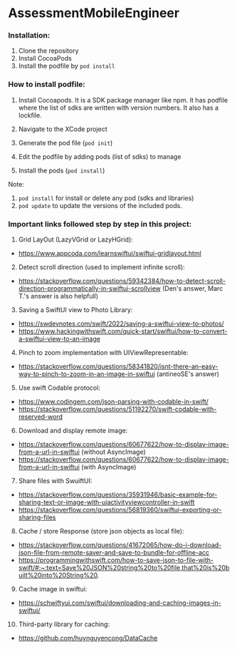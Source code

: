 # AssessmentMobileEngineer

### Installation:
1. Clone the repository
2. Install CocoaPods
3. Install the podfile by `pod install`


### How to install podfile:

1. Install Cocoapods. It is a SDK package manager like npm. It has podfile where the list of sdks are written with version numbers. It also has a lockfile.

2. Navigate to the XCode project

3. Generate the pod file (`pod init`)

4. Edit the podfile by adding pods (list of sdks) to manage

5. Install the pods (`pod install`)


Note:
1. `pod install` for install or delete any pod (sdks and libraries)
2. `pod update` to update the versions of the included pods.


### Important links followed step by step in this project:

1. Grid LayOut (LazyVGrid or LazyHGrid):

* https://www.appcoda.com/learnswiftui/swiftui-gridlayout.html

2. Detect scroll direction (used to implement infinite scroll):

* https://stackoverflow.com/questions/59342384/how-to-detect-scroll-direction-programmatically-in-swiftui-scrollview (Den's answer, Marc T.'s answer is also helpfull)

3. Saving a SwiftUI view to Photo Library: 

* https://swdevnotes.com/swift/2022/saving-a-swiftui-view-to-photos/
* https://www.hackingwithswift.com/quick-start/swiftui/how-to-convert-a-swiftui-view-to-an-image

4. Pinch to zoom implementation with UIViewRepresentable:

* https://stackoverflow.com/questions/58341820/isnt-there-an-easy-way-to-pinch-to-zoom-in-an-image-in-swiftui (antineoSE's answer)

5. Use swift Codable protocol:

* https://www.codingem.com/json-parsing-with-codable-in-swift/
* https://stackoverflow.com/questions/51192270/swift-codable-with-reserved-word

6. Download and display remote image:

* https://stackoverflow.com/questions/60677622/how-to-display-image-from-a-url-in-swiftui (without AsyncImage)
* https://stackoverflow.com/questions/60677622/how-to-display-image-from-a-url-in-swiftui (with AsyncImage)

7. Share files with SwuiftUI:

* https://stackoverflow.com/questions/35931946/basic-example-for-sharing-text-or-image-with-uiactivityviewcontroller-in-swift
* https://stackoverflow.com/questions/56819360/swiftui-exporting-or-sharing-files

8. Cache / store Response (store json objects as local file):
* https://stackoverflow.com/questions/41672065/how-do-i-download-json-file-from-remote-saver-and-save-to-bundle-for-offline-acc 
* https://programmingwithswift.com/how-to-save-json-to-file-with-swift/#:~:text=Save%20JSON%20string%20to%20file,that%20is%20built%20into%20String%20.

9. Cache image in swiftui:
* https://schwiftyui.com/swiftui/downloading-and-caching-images-in-swiftui/

10. Third-party library for caching:
* https://github.com/huynguyencong/DataCache
